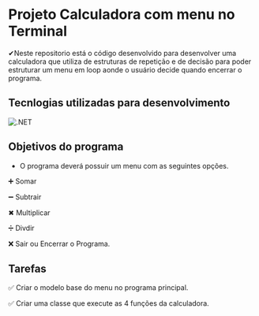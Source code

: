 # Projeto Calculadora com menu no Terminal

✔Neste repositorio está o código desenvolvido para desenvolver uma calculadora que utiliza de estruturas de repetição e de decisão para poder estruturar um menu em loop aonde o usuário decide quando encerrar o programa.

## Tecnlogias utilizadas para desenvolvimento
![.NET](https://img.shields.io/badge/.NET-5C2D91?style=for-the-badge&logo=.net&logoColor=white
)

## Objetivos do programa

* O programa deverá possuir um menu com as seguintes opções.

➕ Somar

➖ Subtrair

✖ Multiplicar

➗ Divdir

❌ Sair ou Encerrar o Programa.

## Tarefas

✅ Criar o modelo base do menu no programa principal.

✅ Criar uma classe que execute as 4 funções da calculadora.